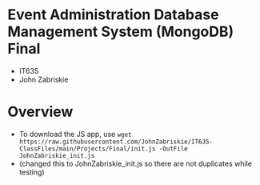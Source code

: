 # Event Administration Database Management System (MongoDB) Final

* IT635 
* John Zabriskie

# Overview 
  
* To download the JS app, use `wget https://raw.githubusercontent.com/JohnZabriskie/IT635-ClassFiles/main/Projects/Final/init.js -OutFile JohnZabriskie_init.js`
* (changed this to JohnZabriskie_init.js so there are not duplicates while testing)

  
